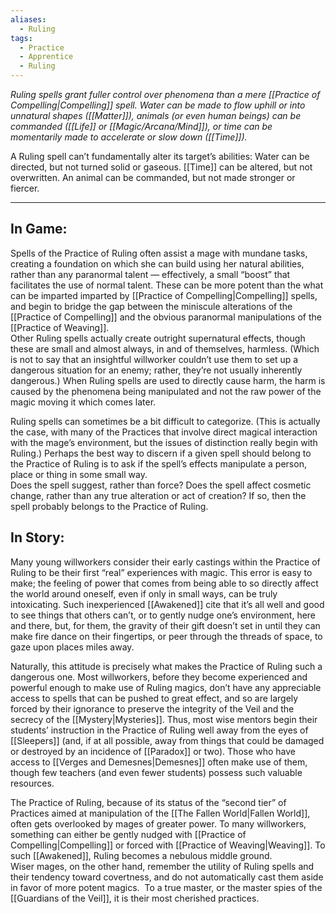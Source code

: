 ```yaml
---
aliases:
  - Ruling
tags:
  - Practice
  - Apprentice
  - Ruling
---
```


_Ruling spells grant fuller control over phenomena than a mere [[Practice of Compelling|Compelling]] spell. Water can be made to flow uphill or into unnatural shapes ([[Matter]]), animals (or even human beings) can be commanded ([[Life]] or [[Magic/Arcana/Mind]]), or time can be momentarily made to accelerate or slow down ([[Time]])._

A Ruling spell can’t fundamentally alter its target’s abilities: Water can be directed, but not turned solid or gaseous. [[Time]] can be altered, but not overwritten. An animal can be commanded, but not made stronger or fiercer.

---

## In Game:

Spells of the Practice of Ruling often assist a mage with mundane tasks, creating a foundation on which she can build using her natural abilities, rather than any paranormal talent — effectively, a small “boost” that facilitates the use of normal talent. These can be more potent than the what can be imparted imparted by [[Practice of Compelling|Compelling]] spells, and begin to bridge the gap between the miniscule alterations of the [[Practice of Compelling]] and the obvious paranormal manipulations of the [[Practice of Weaving]].\
Other Ruling spells actually create outright supernatural effects, though these are small and almost always, in and of themselves, harmless. (Which is not to say that an insightful willworker couldn’t use them to set up a dangerous situation for an enemy; rather, they’re not usually inherently dangerous.) When Ruling spells are used to directly cause harm, the harm is caused by the phenomena being manipulated and not the raw power of the magic moving it which comes later.

Ruling spells can sometimes be a bit difficult to categorize. (This is actually the case, with many of the Practices that involve direct magical interaction with the mage’s environment, but the issues of distinction really begin with Ruling.) Perhaps the best way to discern if a given spell should belong to the Practice of Ruling is to ask if the spell’s effects manipulate a person, place or thing in some small way.\
Does the spell suggest, rather than force? Does the spell affect cosmetic change, rather than any true alteration or act of creation? If so, then the spell probably belongs to the Practice of Ruling.

## In Story:

Many young willworkers consider their early castings within the Practice of Ruling to be their first “real” experiences with magic. This error is easy to make; the feeling of power that comes from being able to so directly affect the world around oneself, even if only in small ways, can be truly intoxicating. Such inexperienced [[Awakened]] cite that it’s all well and good to see things that others can’t, or to gently nudge one’s environment, here and there, but, for them, the gravity of their gift doesn’t set in until they can make fire dance on their fingertips, or peer through the threads of space, to gaze upon places miles away.  
  
Naturally, this attitude is precisely what makes the Practice of Ruling such a dangerous one. Most willworkers, before they become experienced and powerful enough to make use of Ruling magics, don’t have any appreciable access to spells that can be pushed to great effect, and so are largely forced by their ignorance to preserve the integrity of the Veil and the secrecy of the [[Mystery|Mysteries]]. Thus, most wise mentors begin their students’ instruction in the Practice of Ruling well away from the eyes of [[Sleepers]] (and, if at all possible, away from things that could be damaged or destroyed by an incidence of [[Paradox]] or two). Those who have access to [[Verges and Demesnes|Demesnes]] often make use of them, though few teachers (and even fewer students) possess such valuable resources.

The Practice of Ruling, because of its status of the “second tier” of Practices aimed at manipulation of the [[The Fallen World|Fallen World]], often gets overlooked by mages of greater power. To many willworkers, something can either be gently nudged with [[Practice of Compelling|Compelling]] or forced with [[Practice of Weaving|Weaving]]. To such [[Awakened]], Ruling becomes a nebulous middle ground.\
Wiser mages, on the other hand, remember the utility of Ruling spells and their tendency toward covertness, and do not automatically cast them aside in favor of more potent magics.  To a true master, or the master spies of the [[Guardians of the Veil]], it is their most cherished practices.